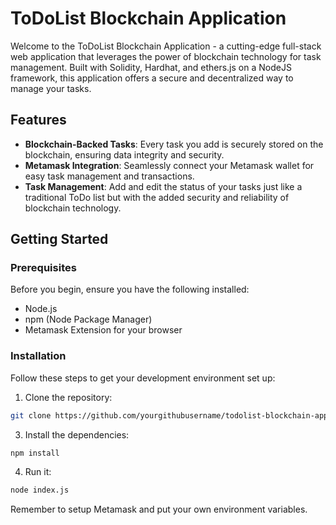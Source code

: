 # ToDoList Blockchain Application

Welcome to the ToDoList Blockchain Application - a cutting-edge full-stack web application that leverages the power of blockchain technology for task management. Built with Solidity, Hardhat, and ethers.js on a NodeJS framework, this application offers a secure and decentralized way to manage your tasks.

## Features

- **Blockchain-Backed Tasks**: Every task you add is securely stored on the blockchain, ensuring data integrity and security.
- **Metamask Integration**: Seamlessly connect your Metamask wallet for easy task management and transactions.
- **Task Management**: Add and edit the status of your tasks just like a traditional ToDo list but with the added security and reliability of blockchain technology.

## Getting Started

### Prerequisites

Before you begin, ensure you have the following installed:
- Node.js
- npm (Node Package Manager)
- Metamask Extension for your browser

### Installation

Follow these steps to get your development environment set up:

1. Clone the repository:
```bash
git clone https://github.com/yourgithubusername/todolist-blockchain-app.git
```

3. Install the dependencies:
```bash
npm install
```

4. Run it:
```bash
node index.js
```

Remember to setup Metamask and put your own environment variables.
